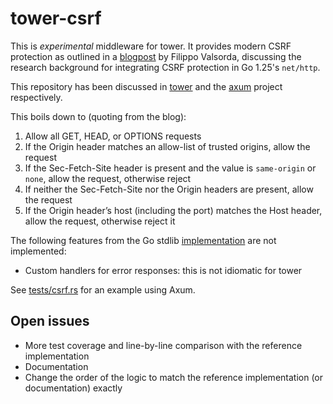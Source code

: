# tower-csrf

This is _experimental_ middleware for tower. It provides modern CSRF protection as outlined in a [blogpost](https://words.filippo.io/csrf/) by Filippo Valsorda, discussing the research background for integrating CSRF protection in Go 1.25's `net/http`.

This repository has been discussed in [tower](https://github.com/tower-rs/tower-http/discussions/600) and the [axum](https://github.com/tokio-rs/axum/discussions/3436) project respectively.

This boils down to (quoting from the blog):

1. Allow all GET, HEAD, or OPTIONS requests
2. If the Origin header matches an allow-list of trusted origins, allow the request
3. If the Sec-Fetch-Site header is present and the value is `same-origin` or `none`, allow the request, otherwise reject
4. If neither the Sec-Fetch-Site nor the Origin headers are present, allow the request
5. If the Origin header’s host (including the port) matches the Host header, allow the request, otherwise reject it

The following features from the Go stdlib [implementation](https://cs.opensource.google/go/go/+/refs/tags/go1.25.0:src/net/http/csrf.go) are not implemented:

- Custom handlers for error responses: this is not idiomatic for tower

See [tests/csrf.rs](tests/csrf.rs) for an example using Axum.

## Open issues

- More test coverage and line-by-line comparison with the reference implementation
- Documentation
- Change the order of the logic to match the reference implementation (or documentation) exactly
